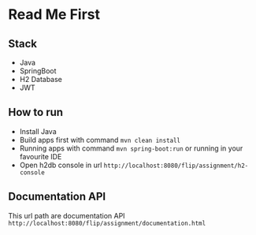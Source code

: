 # Read Me First

## Stack

- Java
- SpringBoot
- H2 Database
- JWT

## How to run

- Install Java
- Build apps first with command `mvn clean install`
- Running apps with command `mvn spring-boot:run` or running in your favourite IDE
- Open h2db console in url `http://localhost:8080/flip/assignment/h2-console`

## Documentation API

 This url path are documentation API
 `http://localhost:8080/flip/assignment/documentation.html`
